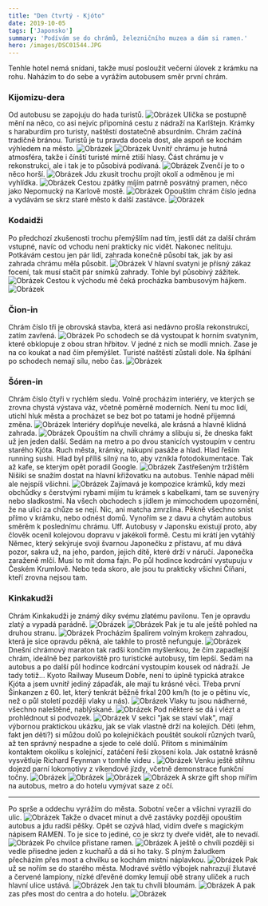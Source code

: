 ```yaml
---
title: "Den čtvrtý - Kjóto"
date: 2019-10-05
tags: ['Japonsko']
summary: 'Podívám se do chrámů, železničního muzea a dám si ramen.'
hero: /images/DSC01544.JPG
---
```



Tenhle hotel nemá snídani, takže musí posloužit večerní úlovek z krámku na rohu. Naházím to do sebe a vyrážím autobusem směr první chrám.
### Kijomizu-dera
Od autobusu se zapojuju do hada turistů.
![Obrázek](/images/DSC01544.JPG)
Ulička se postupně mění na něco, co asi nejvíc připomíná cestu z nádraží na Karlštejn. Krámky s haraburdím pro turisty, naštěstí dostatečně absurdním.
Chrám začíná tradičně bránou. Turistů je tu pravda docela dost, ale aspoň se kochám výhledem na město.
![Obrázek](/images/DSC01554.JPG)
![Obrázek](/images/DSC01549.JPG)
Uvnitř chrámu je hutná atmosféra, takže i čínští turisté mírně ztiší hlasy. Část chrámu je v rekonstrukci, ale i tak je to působivá podívaná.
![Obrázek](/images/DSC01557.JPG)
Zvenčí je to o něco horší.
![Obrázek](/images/DSC01559.JPG)
Jdu zkusit trochu projít okolí a odměnou je mi vyhlídka.
![Obrázek](/images/DSC01560.JPG)
Cestou zpátky míjím patrně posvátný pramen, něco jako Nepomucký na Karlově mostě.
![Obrázek](/images/DSC01562.JPG)
Opouštím chrám číslo jedna a vydávám se skrz staré město k další zastávce.
![Obrázek](/images/DSC01567.JPG)
### Kodaidži
Po předchozí zkušenosti trochu přemýšlím nad tím, jestli dát za další chrám vstupné, navíc od vchodu není prakticky nic vidět. Nakonec nelituju. Potkávám cestou jen pár lidí, zahrada konečně působí tak, jak by asi zahrada chrámu měla působit.
![Obrázek](/images/DSC01570.JPG)
V hlavní svatyni je přísný zákaz focení, tak musí stačit pár snímků zahrady. Tohle byl působivý zážitek.
![Obrázek](/images/DSC01572.JPG)
Cestou k východu mě čeká procházka bambusovým hájkem.
![Obrázek](/images/DSC01577.JPG)
### Čion-in
Chrám číslo tři je obrovská stavba, která asi nedávno prošla rekonstrukcí, zatím zavřená.
![Obrázek](/images/DSC01587.JPG)
Po schodech se dá vystoupat k horním svatyním, které obklopuje z obou stran hřbitov. V jedné z nich se modlí mnich. Zase je na co koukat a nad čím přemýšlet. Turisté naštěstí zůstali dole. Na šplhání po schodech nemají sílu, nebo čas.
![Obrázek](/images/DSC01590.JPG)
### Šóren-in
Chrám číslo čtyři v rychlém sledu. Volně procházím interiéry, ve kterých se zrovna chystá výstava váz, včetně poměrně moderních. Není tu moc lidí, utichl hluk města a procházet se bez bot po tatami je hodně příjemná změna.
![Obrázek](/images/DSC01597.JPG)
Interiéry doplňuje nevelká, ale krásná a hlavně klidná zahrada.
![Obrázek](/images/DSC01600.JPG)
Opouštím na chvíli chrámy a slibuju si, že dneska fakt už jen jeden další. Sedám na metro a po dvou stanicích vystoupím v centru starého Kjóta.
Ruch města, krámky, nákupní pasáže a hlad. Hlad řeším running sushi. Hlad byl příliš silný na to, aby vznikla fotodokumentace. Tak až
kafe, se kterým opět poradil Google.
![Obrázek](/images/IMG_20191005_122413.jpg)
Zastřešeným tržištěm Nišiki se snažím dostat na hlavní křižovatku na autobus. Tenhle nápad měli ale nejspíš všichni.
![Obrázek](/images/DSC01604.JPG)
Zajímavá je kompozice krámků, kdy mezi obchůdky s čerstvými rybami míjím tu krámek s kabelkami, tam se suvenýry nebo sladkostmi. Na všech obchodech s jídlem je mimochodem upozornění, že na ulici za chůze se nejí. Nic, ani matcha zmrzlina. Pěkně všechno sníst přímo v krámku, nebo odnést domů.
Vynořím se z davu a chytám autobus směrěm k poslednímu chrámu. Uff. Autobusy v Japonsku existují proto, aby člověk ocenil kolejovou dopravu v jakékoli formě.
Cestu mi krátí jen vytáhlý Němec, který sekýruje svoji švarnou Japonečku z přístavu, ať mu dává pozor, sakra už, na jeho, pardon, jejich dítě, které drží v náručí. Japonečka zaraženě mlčí. Musí to mít doma fajn.
Po půl hodince kodrcání vystupuju v Českém Krumlově. Nebo teda skoro, ale jsou tu prakticky všichni Číňani, kteří zrovna nejsou tam.
### Kinkakudži
Chrám Kinkakudži je známý díky svému zlatému pavilonu. Ten je opravdu zlatý a vypadá parádně.
![Obrázek](/images/DSC01611.JPG)
![Obrázek](/images/DSC01613.JPG)
Pak je tu ale ještě pohled na druhou stranu.
![Obrázek](/images/DSC01610.JPG)
Procházím špalírem volným krokem zahradou, která je sice opravdu pěkná, ale takhle to prostě nefunguje.
![Obrázek](/images/DSC01617.JPG)
Dnešní chrámový maraton tak radši končím myšlenkou, že čím zapadlejší chrám, ideálně bez parkoviště pro turistické autobusy, tím lepší.
Sedám na autobus a po další půl hodince kodrcání vystoupím kousek od nádraží. Je tady totiž...
Kyoto Railway Museum
Dobře, není to úplně typická atrakce Kjóta a jsem uvnitř jediný zápaďák, ale mají tu krásné věci. Třeba první Šinkanzen z 60. let, který tenkrát běžně frkal 200 km/h (to je o pětinu víc, než o půl století později vlaky u nás).
![Obrázek](/images/DSC01619.JPG)
Vlaky tu jsou nádherné, všechno naleštěné, nablýskané.
![Obrázek](/images/DSC01628.JPG)
Pod některé se dá i vlézt a prohlédnout si podvozek.
![Obrázek](/images/DSC01633.JPG)
V sekci "jak se staví vlak", mají výbornou praktickou ukázku, jak se vlak vlastně drží na kolejích. Děti (ehm, fakt jen děti?) si můžou dolů po kolejničkách pouštět soukolí různých tvarů, až ten správný nespadne a sjede to celé dolů. Přitom s minimálním kontaktem okolíku s kolejnicí, zatáčení řeší zkosení kola. Jak ostatně krásně vysvětluje Richard Feynman v tomhle
videu
.
![Obrázek](/images/DSC01637.JPG)
Venku ještě stihnu dojezd parní lokomotivy z víkendové jízdy, včetně demonstrace funkční točny.
![Obrázek](/images/DSC01648.JPG)
![Obrázek](/images/DSC01649.JPG)
![Obrázek](/images/DSC01652.JPG)
![Obrázek](/images/DSC01658.JPG)
A skrze gift shop mířím na autobus, metro a do hotelu vymývat saze z očí.
***
Po sprše a oddechu vyrážím do města. Sobotní večer a všichni vyrazili do ulic.
![Obrázek](/images/MVIMG_20191005_190817.jpg)
Takže o dvacet minut a dvě zastávky později opouštím autobus a jdu radši pěšky. Opět se ozývá hlad, vidím dveře s magickým nápisem RAMEN. To je sice to jediné, co je skrz ty dveře vidět, ale to nevadí.
![Obrázek](/images/IMG_20191005_192121.jpg)
Po chvilce přistane ramen.
![Obrázek](/images/IMG_20191005_192612.jpg)
A ještě o chvíli později si vedle přisedne jeden z kuchařů a dá si ho taky. S plným žaludkem přecházím přes most a chvilku se kochám místní náplavkou.
![Obrázek](/images/MVIMG_20191005_194236.jpg)
Pak už se nořím se do starého města. Modravé světlo výbojek nahrazují žlutavé a červené lampiony, nízké dřevěné domky lemují obě strany uliček a ruch hlavní ulice ustává.
![Obrázek](/images/MVIMG_20191005_195348.jpg)
Jen tak tu chvíli bloumám.
![Obrázek](/images/MVIMG_20191005_200428.jpg)
A pak zas přes most do centra a do hotelu.
![Obrázek](/images/IMG_20191005_202202.jpg)
